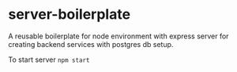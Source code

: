 # server-boilerplate
A reusable boilerplate for node environment with express server for creating backend services with postgres db setup.

To start server ``` npm start ``` 
